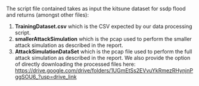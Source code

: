 The script file contained takes as input the kitsune dataset for ssdp flood and returns (amongst other files):
1. **TrainingDataset.csv** which is the CSV expected by our data processing script.
2. **smallerAttackSimulation** which is the pcap used to perform the smaller attack simulation as described in the report.
3. **AttackSimulationDataSet** which is the pcap file used to perform the full attack simulation as described in the report.
We also provide the option of directly downloading the processed files here:
https://drive.google.com/drive/folders/1UGmEtSs2EVvuYkRmezRHynjnPggSOU6_?usp=drive_link
